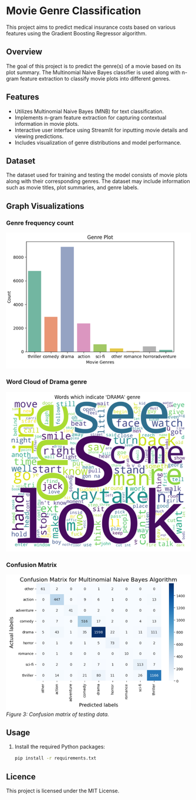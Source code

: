 # Movie Genre Classification

This project aims to predict medical insurance costs based on various features using the Gradient Boosting Regressor algorithm.

## Overview

The goal of this project is to predict the genre(s) of a movie based on its plot summary. The Multinomial Naive Bayes classifier is used along with n-gram feature extraction to classify movie plots into different genres.

## Features

- Utilizes Multinomial Naive Bayes (MNB) for text classification.
- Implements n-gram feature extraction for capturing contextual information in movie plots.
- Interactive user interface using Streamlit for inputting movie details and viewing predictions.
- Includes visualization of genre distributions and model performance.

## Dataset

The dataset used for training and testing the model consists of movie plots along with their corresponding genres. The dataset may include information such as movie titles, plot summaries, and genre labels.

## Graph Visualizations

### Genre frequency count

![](https://github.com/Aditya285-S/Movie-Genre-Classification/blob/main/Visualizations/Genre%20frequency%20count.png)

### Word Cloud of Drama genre

![](https://github.com/Aditya285-S/Movie-Genre-Classification/blob/main/Visualizations/Word%20cloud%20of%20Drama.png)

### Confusion Matrix

![](https://github.com/Aditya285-S/Movie-Genre-Classification/blob/main/Visualizations/Confution%20Matrix%20of%20train%20data.png)
*Figure 3: Confusion matrix of testing data.*

## Usage

1. Install the required Python packages:
   ```bash
   pip install -r requirements.txt

## Licence

This project is licensed under the MIT License.
